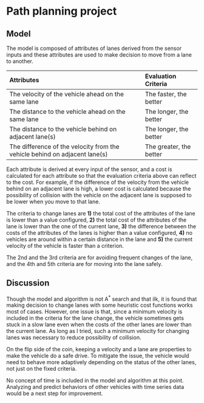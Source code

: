 # Path planning project

## Model

The model is composed of attributes of lanes derived from the sensor inputs and these attributes are used to make decision to move from a lane to another.

|Attributes |Evaluation Criteria|
|:---------|:----------|
|The velocity of the vehicle ahead on the same lane|The faster, the better |
| The distance to the vehicle ahead on the same lane| The longer, the better|
| The distance to the vehicle behind on adjacent lane(s)| The longer, the better|
| The difference of the velocity from the vehicle behind on adjacent lane(s)|  The greater, the better|

Each attribute is derived at every input of the sensor, and a cost is calculated for each attribute so that the evaluation criteria above can reflect to the cost. For example, if the difference of the velocity from the vehicle behind on an adjacent lane is high, a lower cost is calculated because the possibility of collision with the vehicle on the adjacent lane is supposed to be lower when you move to that lane.

The criteria to change lanes are  **1)** the total cost of the attributes of the lane is lower than a value configured, **2)** the total cost of the attributes of the lane is lower than the one of the current lane, **3)** the difference between the costs of the attributes of the lanes is higher than a value configured, **4)** no vehicles are around within a certain distance in the lane and **5)** the current velocity of the vehicle is faster than a criterion. 

The 2nd and the 3rd criteria are for avoiding frequent changes of the lane, and the 4th and 5th criteria are for moving into the lane safely. 

## Discussion

Though the model and algorithm is not A<sup>*</sup> search and that ilk, it is found that making decision to change lanes with some heuristic cost functions works most of cases. However, one issue is that, since a minimum velocity is included in the criteria for the lane change, the vehicle sometimes gets stuck in a slow lane even when the costs of the other lanes are lower than the current lane. As long as I tried, such a minimum velocity for changing lanes was necessary to reduce possibility of collision.

On the flip side of the coin, keeping a velocity and a lane are properties to make the vehicle do a safe drive. To mitigate the issue, the vehicle would need to behave more adaptively depending on the status of the other lanes, not just on the fixed criteria.

No concept of time is included in the model and algorithm at this point. Analyzing and predict behaviors of other vehicles with time series data would be a next step for improvement.



